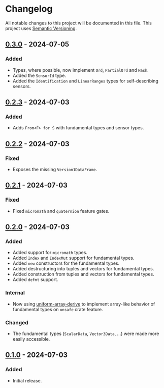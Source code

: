 # Changelog

All notable changes to this project will be documented in this file.
This project uses [Semantic Versioning](https://semver.org/spec/v2.0.0.html).

## [0.3.0] - 2024-07-05

[0.3.0]: https://github.com/sunsided/serial-sensors-proto/releases/tag/v0.3.0

### Added

- Types, where possible, now implement `Ord`, `PartialOrd` and `Hash`.
- Added the `SensorId` type.
- Added the `Identification` and `LinearRanges` types for self-describing sensors.

## [0.2.3] - 2024-07-03

[0.2.3]: https://github.com/sunsided/serial-sensors-proto/releases/tag/v0.2.3

### Added

- Adds `From<F> for S` with fundamental types and sensor types.

## [0.2.2] - 2024-07-03

[0.2.2]: https://github.com/sunsided/serial-sensors-proto/releases/tag/v0.2.2

### Fixed

- Exposes the missing `Version1DataFrame`.

## [0.2.1] - 2024-07-03

[0.2.1]: https://github.com/sunsided/serial-sensors-proto/releases/tag/v0.2.1

### Fixed

- Fixed `micromath` and `quaternion` feature gates.

## [0.2.0] - 2024-07-03

[0.2.0]: https://github.com/sunsided/serial-sensors-proto/releases/tag/v0.2.0

### Added

- Added support for `micromath` types.
- Added `Index` and `IndexMut` support for fundamental types.
- Added `new` constructors for the fundamental types.
- Added destructuring into tuples and vectors for fundamental types.
- Added construction from tuples and vectors for fundamental types.
- Added `defmt` support.

### Internal

- Now using [uniform-array-derive](https://crates.io/crates/uniform-array-derive) to implement array-like
  behavior of fundamental types on `unsafe` crate feature.

### Changed

- The fundamental types (`ScalarData`, `Vector3Data`, ...) were made more easily accessible.

## [0.1.0] - 2024-07-03

[0.1.0]: https://github.com/sunsided/serial-sensors-proto/releases/tag/v0.1.0

### Added

- Initial release.
